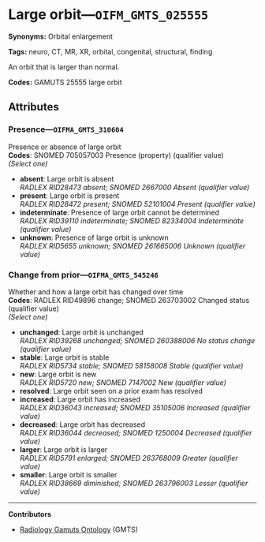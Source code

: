 # Large orbit—`OIFM_GMTS_025555`

**Synonyms:** Orbital enlargement

**Tags:** neuro, CT, MR, XR, orbital, congenital, structural, finding

An orbit that is larger than normal.

**Codes:** GAMUTS 25555 large orbit

## Attributes

### Presence—`OIFMA_GMTS_310604`

Presence or absence of large orbit  
**Codes**: SNOMED 705057003 Presence (property) (qualifier value)  
*(Select one)*

- **absent**: Large orbit is absent  
_RADLEX RID28473 absent; SNOMED 2667000 Absent (qualifier value)_
- **present**: Large orbit is present  
_RADLEX RID28472 present; SNOMED 52101004 Present (qualifier value)_
- **indeterminate**: Presence of large orbit cannot be determined  
_RADLEX RID39110 indeterminate; SNOMED 82334004 Indeterminate (qualifier value)_
- **unknown**: Presence of large orbit is unknown  
_RADLEX RID5655 unknown; SNOMED 261665006 Unknown (qualifier value)_

### Change from prior—`OIFMA_GMTS_545246`

Whether and how a large orbit has changed over time  
**Codes**: RADLEX RID49896 change; SNOMED 263703002 Changed status (qualifier value)  
*(Select one)*

- **unchanged**: Large orbit is unchanged  
_RADLEX RID39268 unchanged; SNOMED 260388006 No status change (qualifier value)_
- **stable**: Large orbit is stable  
_RADLEX RID5734 stable; SNOMED 58158008 Stable (qualifier value)_
- **new**: Large orbit is new  
_RADLEX RID5720 new; SNOMED 7147002 New (qualifier value)_
- **resolved**: Large orbit seen on a prior exam has resolved  
- **increased**: Large orbit has increased  
_RADLEX RID36043 increased; SNOMED 35105006 Increased (qualifier value)_
- **decreased**: Large orbit has decreased  
_RADLEX RID36044 decreased; SNOMED 1250004 Decreased (qualifier value)_
- **larger**: Large orbit is larger  
_RADLEX RID5791 enlarged; SNOMED 263768009 Greater (qualifier value)_
- **smaller**: Large orbit is smaller  
_RADLEX RID38669 diminished; SNOMED 263796003 Lesser (qualifier value)_

---

**Contributors**

- [Radiology Gamuts Ontology](https://gamuts.net/) (GMTS)
